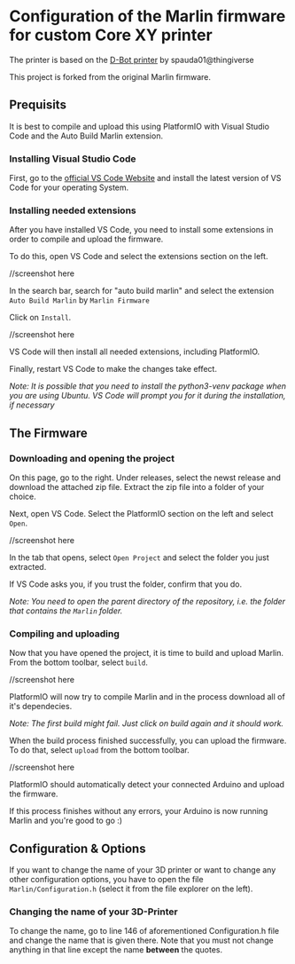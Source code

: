 # Configuration of the Marlin firmware for custom Core XY printer
The printer is based on the [D-Bot printer](https://www.thingiverse.com/thing:1001065) by spauda01@thingiverse

This project is forked from the original Marlin firmware.

## Prequisits
It is best to compile and upload this using PlatformIO with Visual Studio Code and the Auto Build Marlin extension.

### Installing Visual Studio Code
First, go to the [official VS Code Website](https://code.visualstudio.com/) and install the latest version of VS Code for your operating System.

### Installing needed extensions
After you have installed VS Code, you need to install some extensions in order to compile and upload the firmware.

To do this, open VS Code and select the extensions section on the left.

//screenshot here

In the search bar, search for "auto build marlin" and select the extension `Auto Build Marlin` by `Marlin Firmware`

Click on `Install`.

//screenshot here

VS Code will then install all needed extensions, including PlatformIO.

Finally, restart VS Code to make the changes take effect.

_Note: It is possible that you need to install the python3-venv package when you are using Ubuntu. VS Code will prompt you for it during the installation, if necessary_

## The Firmware

### Downloading and opening the project

On this page, go to the right. Under releases, select the newst release and download the attached zip file.
Extract the zip file into a folder of your choice.

Next, open VS Code. Select the PlatformIO section on the left and select `Open`.

//screenshot here

In the tab that opens, select `Open Project` and select the folder you just extracted.

If VS Code asks you, if you trust the folder, confirm that you do.

_Note: You need to open the parent directory of the repository, i.e. the folder that contains the `Marlin` folder._


### Compiling and uploading

Now that you have opened the project, it is time to build and upload Marlin. From the bottom toolbar, select `build`.

//screenshot here

PlatformIO will now try to compile Marlin and in the process download all of it's dependecies.

_Note: The first build might fail. Just click on build again and it should work._

When the build process finished successfully, you can upload the firmware. To do that, select `upload` from the bottom toolbar.

//screenshot here

PlatformIO should automatically detect your connected Arduino and upload the firmware.

If this process finishes without any errors, your Arduino is now running Marlin and you're good to go :)

## Configuration & Options

If you want to change the name of your 3D printer or want to change any other configuration options, you have to open the file `Marlin/Configuration.h` (select it from the file explorer on the left).

### Changing the name of your 3D-Printer
To change the name, go to line 146 of aforementioned Configuration.h file and change the name that is given there.
Note that you must not change anything in that line except the name __between__ the quotes.